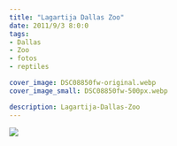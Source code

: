 ```yaml
---
title: "Lagartija Dallas Zoo"
date: 2011/9/3 8:0:0
tags: 
- Dallas
- Zoo
- fotos
- reptiles

cover_image: DSC08850fw-original.webp
cover_image_small: DSC08850fw-500px.webp

description: Lagartija-Dallas-Zoo
---
```



[![](DSC08850fw-800px.webp)](DSC08850fw-original.webp)
